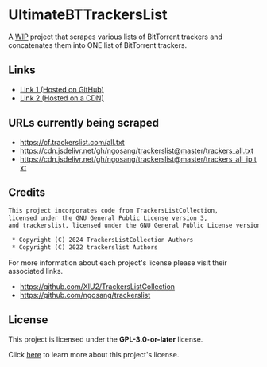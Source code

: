 # UltimateBTTrackersList

A <ins>WIP</ins> project that scrapes various lists of BitTorrent trackers and concatenates them into ONE list of BitTorrent trackers.

## Links

* [Link 1 \(Hosted on GitHub\)](https://raw.githubusercontent.com/FlawlessCasual17/UltimateBTTrackersList/refs/heads/main/ultimate_trackers.txt)
* [Link 2 \(Hosted on a CDN\)](https://cdn.jsdelivr.net/gh/FlawlessCasual17/UltimateBTTrackersList/ultimate_trackers.txt)

## URLs currently being scraped

* <https://cf.trackerslist.com/all.txt>
* <https://cdn.jsdelivr.net/gh/ngosang/trackerslist@master/trackers_all.txt>
* <https://cdn.jsdelivr.net/gh/ngosang/trackerslist@master/trackers_all_ip.txt>

## Credits

```txt
This project incorporates code from TrackersListCollection,
licensed under the GNU General Public License version 3,
and trackerslist, licensed under the GNU General Public License version 2.

 * Copyright (C) 2024 TrackersListCollection Authors
 * Copyright (C) 2022 trackerslist Authors
```

For more information about each project's license please visit their associated links.
* <https://github.com/XIU2/TrackersListCollection>
* <https://github.com/ngosang/trackerslist>

## License

This project is licensed under the **GPL-3.0-or-later** license.

Click [here](./LICENSE) to learn more about this project's license.
